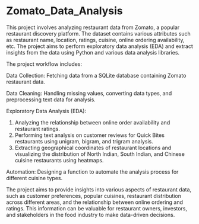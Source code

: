# Zomato_Data_Analysis

This project involves analyzing restaurant data from Zomato, a popular restaurant discovery platform. The dataset contains various attributes such as restaurant name, location, ratings, cuisine, online ordering availability, etc. The project aims to perform exploratory data analysis (EDA) and extract insights from the data using Python and various data analysis libraries.

The project workflow includes:

Data Collection: Fetching data from a SQLite database containing Zomato restaurant data.

Data Cleaning: Handling missing values, converting data types, and preprocessing text data for analysis.

Exploratory Data Analysis (EDA):
1. Analyzing the relationship between online order availability and restaurant ratings.
2. Performing text analysis on customer reviews for Quick Bites restaurants using unigram, bigram, and trigram analysis.
3. Extracting geographical coordinates of restaurant locations and visualizing the distribution of North Indian, South Indian, and Chinese cuisine restaurants using heatmaps.

Automation: Designing a function to automate the analysis process for different cuisine types.

The project aims to provide insights into various aspects of restaurant data, such as customer preferences, popular cuisines, restaurant distribution across different areas, and the relationship between online ordering and ratings. This information can be valuable for restaurant owners, investors, and stakeholders in the food industry to make data-driven decisions.
